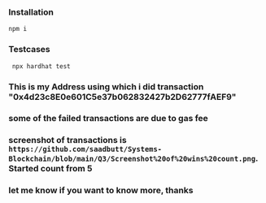 
### Installation
```npm i```

### Testcases
``` npx hardhat test```


### This is my Address using which i did transaction "0x4d23c8E0e601C5e37b062832427b2D62777fAEF9"

### some of the failed transactions are due to gas fee

### screenshot of transactions is `https://github.com/saadbutt/Systems-Blockchain/blob/main/Q3/Screenshot%20of%20wins%20count.png`. Started count from 5

### let me know if you want to know more, thanks
